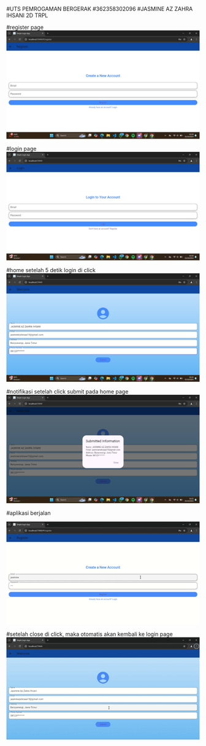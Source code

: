 #UTS PEMROGAMAN BERGERAK
#362358302096
#JASMINE AZ ZAHRA IHSANI 2D TRPL

#register page
![register](assets/register.jpg)

#login page
![login](assets/login.jpg)

#home setelah 5 detik login di click
![home after login](assets/homee.jpg)

#notifikasi setelah click submit pada home page
![submit notif](assets/submit_home.jpg)

#aplikasi berjalan 

![all action](assets/all_action.gif)

#setelah close di click, maka otomatis akan kembali ke login page
![home submit lalu kembali ke login](assets/home_ke_login.gif)
